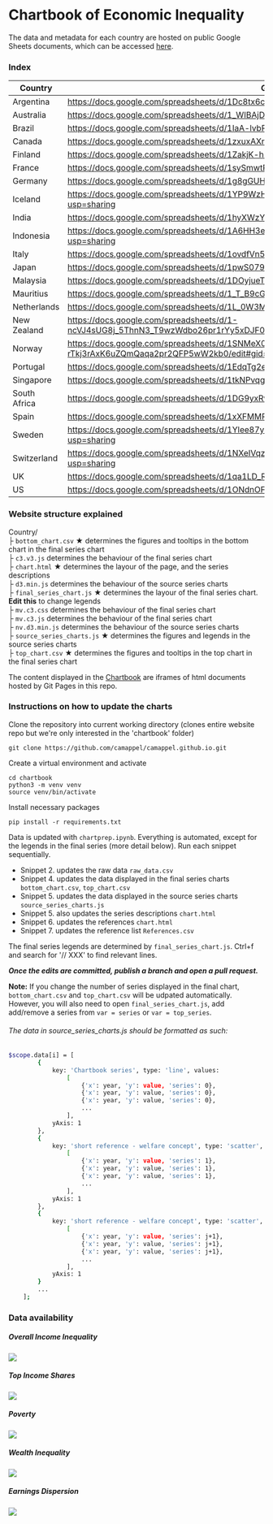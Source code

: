 # Chartbook of Economic Inequality

The data and metadata for each country are hosted on public Google Sheets documents, which can be accessed [here](https://docs.google.com/spreadsheets/d/1jLNfP3iuteUJrH0zS9qWONskyKh9pFcl1hKSlgEc-I8/edit#gid=1578718062).


### Index
|Country|Google sheet URL|
|-------|-----------------|
|Argentina|https://docs.google.com/spreadsheets/d/1Dc8tx6cTio_AugopaxWkcUNKcp_bMEkwZZRmaZ-LkvQ/edit?usp=sharing|
|Australia|https://docs.google.com/spreadsheets/d/1_WIBAjDLO7ufWuBFhRFr-GMl6dLgLz47-uF5EvC48ZY/edit?usp=sharing|
|Brazil|https://docs.google.com/spreadsheets/d/1IaA-lvbRlixYMLy5nW6xxJolaZyO4DK_0XvLQuLjJJs/edit?usp=sharing|
|Canada|https://docs.google.com/spreadsheets/d/1zxuxAXriOrp0x_dxklVbULKGqG3fEOGBkouUNWx7AY8/edit?usp=sharing|
|Finland|https://docs.google.com/spreadsheets/d/1ZakjK-hP6s4tLJZCEFjR7NVVqTkb6AXwgpvfpSwsT-I/edit?usp=sharing|
|France|https://docs.google.com/spreadsheets/d/1sySmwtRs_MvRrcVj52o9b0nG-bzbPMu1haIoSK8IWqk/edit?usp=sharing|
|Germany|https://docs.google.com/spreadsheets/d/1g8gGUHRye1L7hEu3HqYgM56RvjHrc3LD85kBwRZcYj4/edit?usp=sharing|
|Iceland|https://docs.google.com/spreadsheets/d/1YP9WzHiFVPZLLZ91_bMNa-EzrCy9ME_5nmDUZu7SN4A/edit?usp=sharing|
|India|https://docs.google.com/spreadsheets/d/1hyXWzYakYa8NKYHVIvEqjAvV9YeVti4gOxJkT4UqSlI/edit?usp=sharing|
|Indonesia|https://docs.google.com/spreadsheets/d/1A6HH3eHNo2ubWGe6XisQFINtnGcE9d1WmCCHRYGSe8M/edit?usp=sharing|
|Italy|https://docs.google.com/spreadsheets/d/1ovdfVn5BJymTzItKbZsvyt6qDjPoKsVLST23lms_1qc/edit#gid=1830755962|
|Japan|https://docs.google.com/spreadsheets/d/1pwS0793rjAZNcVHf4EbrpIGXBGo8C74oP7p0A9H3HXA/edit?usp=sharing|
|Malaysia|https://docs.google.com/spreadsheets/d/1DOyjueTHGkWQ8-0skJ5c5_tO8x6y4mbUCPp5nhRR30I/edit?usp=sharing|
|Mauritius|https://docs.google.com/spreadsheets/d/1_T_B9cGEGdKX6zNsh3cIUg_dzUlpoJ98oSPOKg7ga7Q/edit?usp=sharing|
|Netherlands|https://docs.google.com/spreadsheets/d/1L_0W3MMKbvcAIOiFGZTkQOcar7JUkzgVgbH0RnMAkag/edit?usp=sharing|
|New Zealand|https://docs.google.com/spreadsheets/d/1-ncVJ4sUG8j_5ThnN3_T9wzWdbo26pr1rYy5xDJF0f4/edit#gid=1830755962|
|Norway|https://docs.google.com/spreadsheets/d/1SNMeX0RWQE-rTkj3rAxK6uZQmQaqa2pr2QFP5wW2kb0/edit#gid=1830755962|
|Portugal|https://docs.google.com/spreadsheets/d/1EdqTg2eDWQZOcuKY-LCNkNwOcrgIFVpl3MxVNIjYhLU/edit?usp=sharing|
|Singapore|https://docs.google.com/spreadsheets/d/1tkNPvqgSfkPdyvRR8GPLkYOVkzNesPKyPFXTiWhT2H0/edit?usp=sharing|
|South Africa|https://docs.google.com/spreadsheets/d/1DG9yxRwQ2QcCOiUU0_u-YqGOtALMNvBboywp9t6tl0I/edit?usp=sharing|
|Spain|https://docs.google.com/spreadsheets/d/1xXFMMP4glUrPevj4-rW04mqKQj8ebPAiP2tKNx8l6QA/edit?usp=sharing|
|Sweden|https://docs.google.com/spreadsheets/d/1Ylee87yl-XL1PMeK9LMgLK5NkIxe5cmb7PdC53AoMWM/edit?usp=sharing|
|Switzerland|https://docs.google.com/spreadsheets/d/1NXeIVqzbCAUGE6KpGLURIDVKUxXK8qBWOWfuo9Wn1Os/edit?usp=sharing|
|UK|https://docs.google.com/spreadsheets/d/1qa1LD_R9F3hdnVcbo-MB6mAMoBOG-IcnSypQXzCeMj0/edit?usp=sharing|
|US|https://docs.google.com/spreadsheets/d/1ONdnOFLa-SxtMe3uxtv1J3hZY16Li9mBf9Oi2gE4YwI/edit?usp=sharing|

### Website structure explained
Country/<br/>
├ `bottom_chart.csv` ★ determines the figures and tooltips in the bottom chart in the final series chart<br/>
├ `c3.v3.js` determines the behaviour of the final series chart<br/>
├ `chart.html` ★ determines the layour of the page, and the series descriptions<br/>
├ `d3.min.js` determines the behaviour of the source series charts<br/>
├ `final_series_chart.js` ★ determines the layour of the final series chart. **Edit this** to change legends<br/>
├ `mv.c3.css` determines the behaviour of the final series chart<br/>
├ `mv.c3.js` determines the behaviour of the final series chart<br/>
├ `nv.d3.min.js` determines the behaviour of the source series charts<br/>
├ `source_series_charts.js` ★ determines the figures and legends in the source series charts<br/>
├ `top_chart.csv` ★ determines the figures and tooltips in the top chart in the final series chart<br/>

The content displayed in the [Chartbook](https://www.chartbookofeconomicinequality.com/) are iframes of html documents hosted by Git Pages in this repo.

### Instructions on how to update the charts

Clone the repository into current working directory (clones entire website repo but we're only interested in the 'chartbook' folder)

```
git clone https://github.com/camappel/camappel.github.io.git
```

Create a virtual environment and activate

```
cd chartbook
python3 -m venv venv
source venv/bin/activate
```

Install necessary packages

```
pip install -r requirements.txt
```

Data is updated with `chartprep.ipynb`. Everything is automated, except for the legends in the final series (more detail below). Run each snippet sequentially.

- Snippet 2. updates the raw data `raw_data.csv`
- Snippet 4. updates the data displayed in the final series charts `bottom_chart.csv`, `top_chart.csv`
- Snippet 5. updates the data displayed in the source series charts `source_series_charts.js`
- Snippet 5. also updates the series descriptions `chart.html`
- Snippet 6. updates the references `chart.html`
- Snippet 7. updates the reference list `References.csv`

The final series legends are determined by `final_series_chart.js`. Ctrl+f and search for '// XXX' to find relevant lines.

***Once the edits are committed, publish a branch and open a pull request.***

**Note:** If you change the number of series displayed in the final chart, `bottom_chart.csv` and `top_chart.csv` will be udpated automatically. However, you will also need to open `final_series_chart.js`, add add/remove a series from `var = series` or `var = top_series`.

###### The data in source_series_charts.js should be formatted as such:

```sh
$scope.data[i] = [
        { 
            key: 'Chartbook series', type: 'line', values: 
                [
                    {'x': year, 'y': value, 'series': 0},
                    {'x': year, 'y': value, 'series': 0},
                    {'x': year, 'y': value, 'series': 0},
                    ...
                ], 
            yAxis: 1 
        }, 
        { 
            key: 'short reference - welfare concept', type: 'scatter', values: 
                [
                    {'x': year, 'y': value, 'series': 1}, 
                    {'x': year, 'y': value, 'series': 1},
                    {'x': year, 'y': value, 'series': 1},
                    ...
                ], 
            yAxis: 1
        },
        { 
            key: 'short reference - welfare concept', type: 'scatter', values: 
                [
                    {'x': year, 'y': value, 'series': j+1},
                    {'x': year, 'y': value, 'series': j+1},
                    {'x': year, 'y': value, 'series': j+1},
                    ...
                ],
            yAxis: 1
        }
        ...
    ];
```


### Data availability
##### Overall Income Inequality

![](README_files/figure-markdown_strict/overall_income_inequality-1.png)

##### Top Income Shares

![](README_files/figure-markdown_strict/top_income_shares-1.png)

##### Poverty

![](README_files/figure-markdown_strict/poverty-1.png)

##### Wealth Inequality

![](README_files/figure-markdown_strict/wealth_inequality-1.png)

##### Earnings Dispersion

![](README_files/figure-markdown_strict/earnings_dispersion-1.png)


